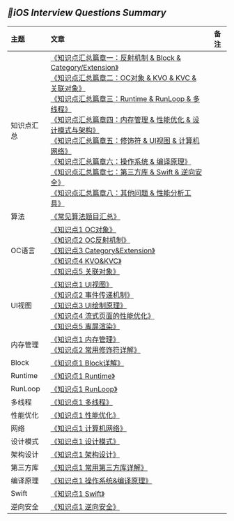 
## *📖iOS Interview Questions Summary*
|主题|文章|备注|
|:---|:--|:---:
知识点汇总|[《知识点汇总篇章一：反射机制 & Block & Category/Extension》](https://github.com/baohenglin/iOS-Interview-Question/blob/master/Article/iOSInterviewQuestionsSummary.md)<br>[《知识点汇总篇章二：OC对象 & KVO & KVC & 关联对象》](https://github.com/baohenglin/iOS-Interview-Question/blob/master/Article/iOSInterviewQuestionsSummaryTwo.md)<br>[《知识点汇总篇章三：Runtime & RunLoop & 多线程》](https://github.com/baohenglin/iOS-Interview-Question/blob/master/Article/iOSInterviewQuestionsSummaryThree.md)<br>[《知识点汇总篇章四：内存管理 & 性能优化 & 设计模式与架构》](https://github.com/baohenglin/iOS-Interview-Question/blob/master/Article/iOSInterviewQuestionsSummaryFour.md)<br>[《知识点汇总篇章五：修饰符 & UI视图 & 计算机网络》](https://github.com/baohenglin/iOS-Interview-Question/blob/master/Article/iOSInterviewQuestionsSummaryFifth.md)<br>[《知识点汇总篇章六：操作系统 & 编译原理》](https://github.com/baohenglin/iOS-Interview-Question/blob/master/Article/iOSInterviewQuestionsSummarySix.md)<br>[《知识点汇总篇章七：第三方库 & Swift & 逆向安全》](https://github.com/baohenglin/iOS-Interview-Question/blob/master/Article/iOSInterviewQuestionsSummarySeven.md)<br>[《知识点汇总篇章八：其他问题 & 性能分析工具》](https://github.com/baohenglin/iOS-Interview-Question/blob/master/Article/iOSInterviewQuestionSummaryEight.md)<br>|
算法|[《常见算法题目汇总》](https://github.com/baohenglin/iOS-Interview-Question/blob/master/Article/%E5%B8%B8%E8%A7%81%E7%AE%97%E6%B3%95%E9%A2%98%E7%9B%AE.md)<br>|
|OC语言|[《知识点1 OC对象》](https://github.com/baohenglin/iOS-Interview-Question/blob/master/Article/OC%E5%AF%B9%E8%B1%A1.md)<br>[《知识点2 OC反射机制》](https://github.com/baohenglin/iOS-Interview-Question/blob/master/Article/OC%E5%8F%8D%E5%B0%84%E6%9C%BA%E5%88%B6.md)<br>[《知识点3 Category&Extension》](https://github.com/baohenglin/iOS-Interview-Question/blob/master/Article/Category%26Extension.md)<br>[《知识点4 KVO&KVC》](https://github.com/baohenglin/iOS-Interview-Question/blob/master/Article/KVO%26KVC.md)<br>[《知识点5 关联对象》](https://github.com/baohenglin/iOS-Interview-Question/blob/master/Article/%E5%85%B3%E8%81%94%E5%AF%B9%E8%B1%A1.md)<br>|
|UI视图|[《知识点1 UI视图》]()<br>[《知识点2 事件传递机制》]()<br>[《知识点3 UI绘制原理》]()<br>[《知识点4 流式页面的性能优化》]()<br>[《知识点5 离屏渲染》]()<br>|
|内存管理|[《知识点1 内存管理》]()<br>[《知识点2 常用修饰符详解》]()<br>|
|Block|[《知识点1 Block详解》]()<br>|
|Runtime|[《知识点1 Runtime》]()<br>|
|RunLoop|[《知识点1 RunLoop》]()<br>|
|多线程|[《知识点1 多线程》]()<br>|
|性能优化|[《知识点1 性能优化》]()<br>|
|网络|[《知识点1 计算机网络》]()<br>|
|设计模式|[《知识点1 设计模式》]()<br>|
|架构设计|[《知识点1 架构设计》]()<br>|
|第三方库|[《知识点1 常用第三方库详解》]()<br>|
|编译原理|[《知识点1 操作系统&编译原理》]()<br>|
|Swift|[《知识点1 Swift》]()<br>|
|逆向安全|[《知识点1 逆向安全》]()<br>|




